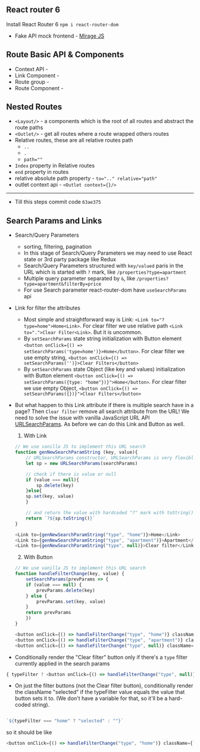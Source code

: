 ## React router 6 

Install React Router 6 `npm i react-router-dom`

* Fake API mock frontend - [Mirage JS](https://miragejs.com/tutorial/intro/)

## Route Basic API & Components

* Context API - <BrowserRouter></BrowserRouter>
* Link Component - <Link></Link>
* Route group - <Routes></Routes>
* Route Component - <Route></Route>

## Nested Routes

* `<Layout/>` - a components which is the root of all routes and abstract the route paths
* `<Outlet/>` - get all routes where a route wrapped others routes  
* Relative routes, these are all relative routes path
    - `..`
    - `.`
    - `path=""` 
* `Index` property in Relative routes
* `end` property in routes
* relative absolute path property - `to=".." relative="path"`
* outlet context api - `<Outlet context={}/>`
---
* Till this steps commit code `63ae375`

## Search Params and Links

* Search/Query Parameters
    - sorting, filtering, pagination
    - In this stage of Search/Query Parameters we may need to use React state or 3rd party package like Redux
    - Search/Query Parameters structured with `key/valued` paris in the URL which is started with `?` mark, like `/properties?type=apartment`
    - Multiple query parameter separated by `&`, like `/properties?type=apartment&filterBy=price` 
    - For use Search parameter react-router-dom have `useSearchParams` api

* Link for filter the attributes
    - Most simple and straightforward way is Link: `<Link to="?type=home">Home<Link>`. For clear filter we use relative path `<Link to=".">Clear Filter<Link>`. But it is uncommon. 
    - By `setSearchParams` state string initialization with Button element `<button onClick={() => setSearchParams('type=home')}>Home</button>`. For clear filter we use empty string, `<button onClick={() => setSearchParams('')}>Clear Filters</button>`
    - By `setSearchParams` state Object (like key and values) initialization with Button element `<button onClick={() => setSearchParams({type: "home"})}">Home</button>`. For clear filter we use empty Object, `<button onClick={() => setSearchParams({})}">Clear Filters</button> `

* But what happen to this Link attribute if there is multiple search have in a page? Then `Clear filter` remove all search attribute from the URL! We need to solve the issue with vanilla JavaScript URL API [URLSearchParams](https://developer.mozilla.org/en-US/docs/Web/API/URLSearchParams). As before we can do this Link and Button as well. 

    1. With Link
    ```js
    // We use vanilla JS to implement this URL search 
    function genNewSearchParamString (key, value){
        // URLSearchParams constructor, URLSearchParams is very flexible, that's why we can take a URLSearchParams into new a URLSearchParams. 
        let sp = new URLSearchParams(searchParams)

        // check if there is value or null
        if (value === null){
            sp.delete(key)
        }else{
        sp.set(key, value) 
        }

        // and return the value with hardcoded "?" mark with toString() method
        return `?${sp.toString()}`
    }

    <Link to={genNewSearchParamString("type", "home")}>Home</Link>
    <Link to={genNewSearchParamString("type", "apartment")}>Apartment</Link>
    <Link to={genNewSearchParamString("type", null)}>Clear filter</Link>
    ```


    2. With Button
    ```js
    // We use vanilla JS to implement this URL search 
    function handleFilterChange(key, value) {
        setSearchParams(prevParams => {
        if (value === null) {
            prevParams.delete(key)
        } else {
            prevParams.set(key, value)
        }
        return prevParams
        })
    }

    <button onClick={() => handleFilterChange("type", "home")} className="filter-item">Home</button>
    <button onClick={() => handleFilterChange("type", "apartment")} className="filter-item">Apartment</button>
    <button onClick={() => handleFilterChange("type", null)} className="filter-item-clear">Clear filter</button>
    ```

* Conditionally render the "Clear filter" button only if there's a `type` filter currently applied in the search params 

```js
{ typeFilter ? <button onClick={() => handleFilterChange("type", null)} className="filter-item-clear">Clear filter</button> : null }
```

* On just the filter buttons (not the Clear filter button), conditionally render the className "selected" if the typeFilter value equals the value that button sets it to. (We don't have a variable for that, so it'll be a hard-coded string).

```js

`${typeFilter === "home" ? "selected" : ""}`
```

so it should be like 

```js
<button onClick={() => handleFilterChange("type", "home")} className={`filter-item ${typeFilter === "home" ? "selected" : ""}`}>Home</button>
```

